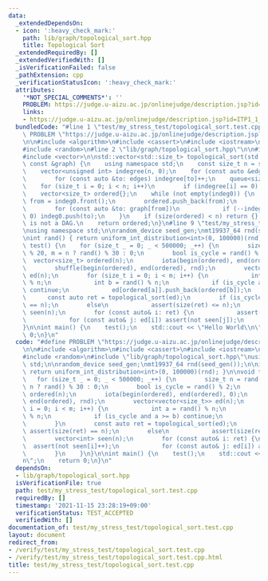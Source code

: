 ```yaml
---
data:
  _extendedDependsOn:
  - icon: ':heavy_check_mark:'
    path: lib/graph/topological_sort.hpp
    title: Topological Sort
  _extendedRequiredBy: []
  _extendedVerifiedWith: []
  _isVerificationFailed: false
  _pathExtension: cpp
  _verificationStatusIcon: ':heavy_check_mark:'
  attributes:
    '*NOT_SPECIAL_COMMENTS*': ''
    PROBLEM: https://judge.u-aizu.ac.jp/onlinejudge/description.jsp?id=ITP1_1_A
    links:
    - https://judge.u-aizu.ac.jp/onlinejudge/description.jsp?id=ITP1_1_A
  bundledCode: "#line 1 \"test/my_stress_test/topological_sort.test.cpp\"\n#define\
    \ PROBLEM \"https://judge.u-aizu.ac.jp/onlinejudge/description.jsp?id=ITP1_1_A\"\
    \n\n#include <algorithm>\n#include <cassert>\n#include <iostream>\n#include <numeric>\n\
    #include <random>\n#line 2 \"lib/graph/topological_sort.hpp\"\n\n#include <queue>\n\
    #include <vector>\n\nstd::vector<std::size_t> topological_sort(std::vector<std::vector<std::size_t>>\
    \ const &graph) {\n    using namespace std;\n    const size_t n = size(graph);\n\
    \    vector<unsigned int> indegree(n, 0);\n    for (const auto &edges: graph)\n\
    \        for (const auto &to: edges) indegree[to]++;\n    queue<size_t> indeg0{};\n\
    \    for (size_t i = 0; i < n; i++)\n        if (indegree[i] == 0) indeg0.push(i);\n\
    \    vector<size_t> ordered{};\n    while (not empty(indeg0)) {\n        size_t\
    \ from = indeg0.front();\n        ordered.push_back(from);\n        indeg0.pop();\n\
    \        for (const auto &to: graph[from])\n            if (--indegree[to] ==\
    \ 0) indeg0.push(to);\n    }\n    if (size(ordered) < n) return {};  // graph\
    \ is not a DAG.\n    return ordered;\n}\n#line 9 \"test/my_stress_test/topological_sort.test.cpp\"\
    \nusing namespace std;\n\nrandom_device seed_gen;\nmt19937_64 rnd(seed_gen());\n\
    \nint rand() { return uniform_int_distribution<int>(0, 100000)(rnd); }\n\nvoid\
    \ test() {\n    for (size_t _ = 0; _ < 500000; _++) {\n        size_t n = rand()\
    \ % 20, m = n ? rand() % 30 : 0;\n        bool is_cycle = rand() % 2;\n      \
    \  vector<size_t> ordered(n);\n        iota(begin(ordered), end(ordered), 0);\n\
    \        shuffle(begin(ordered), end(ordered), rnd);\n        vector<vector<size_t>>\
    \ ed(n);\n        for (size_t i = 0; i < m; i++) {\n            int a = rand()\
    \ % n;\n            int b = rand() % n;\n            if (is_cycle and a >= b)\
    \ continue;\n            ed[ordered[a]].push_back(ordered[b]);\n        }\n  \
    \      const auto ret = topological_sort(ed);\n        if (is_cycle) assert(size(ret)\
    \ == n);\n        else\n            assert(size(ret) <= n);\n        vector<int>\
    \ seen(n);\n        for (const auto& i: ret) {\n            assert(not seen[i]++);\n\
    \            for (const auto& j: ed[i]) assert(not seen[j]);\n        }\n    }\n\
    }\n\nint main() {\n    test();\n    std::cout << \"Hello World\\n\";\n    return\
    \ 0;\n}\n"
  code: "#define PROBLEM \"https://judge.u-aizu.ac.jp/onlinejudge/description.jsp?id=ITP1_1_A\"\
    \n\n#include <algorithm>\n#include <cassert>\n#include <iostream>\n#include <numeric>\n\
    #include <random>\n#include \"lib/graph/topological_sort.hpp\"\nusing namespace\
    \ std;\n\nrandom_device seed_gen;\nmt19937_64 rnd(seed_gen());\n\nint rand() {\
    \ return uniform_int_distribution<int>(0, 100000)(rnd); }\n\nvoid test() {\n \
    \   for (size_t _ = 0; _ < 500000; _++) {\n        size_t n = rand() % 20, m =\
    \ n ? rand() % 30 : 0;\n        bool is_cycle = rand() % 2;\n        vector<size_t>\
    \ ordered(n);\n        iota(begin(ordered), end(ordered), 0);\n        shuffle(begin(ordered),\
    \ end(ordered), rnd);\n        vector<vector<size_t>> ed(n);\n        for (size_t\
    \ i = 0; i < m; i++) {\n            int a = rand() % n;\n            int b = rand()\
    \ % n;\n            if (is_cycle and a >= b) continue;\n            ed[ordered[a]].push_back(ordered[b]);\n\
    \        }\n        const auto ret = topological_sort(ed);\n        if (is_cycle)\
    \ assert(size(ret) == n);\n        else\n            assert(size(ret) <= n);\n\
    \        vector<int> seen(n);\n        for (const auto& i: ret) {\n          \
    \  assert(not seen[i]++);\n            for (const auto& j: ed[i]) assert(not seen[j]);\n\
    \        }\n    }\n}\n\nint main() {\n    test();\n    std::cout << \"Hello World\\\
    n\";\n    return 0;\n}\n"
  dependsOn:
  - lib/graph/topological_sort.hpp
  isVerificationFile: true
  path: test/my_stress_test/topological_sort.test.cpp
  requiredBy: []
  timestamp: '2021-11-15 23:28:19+09:00'
  verificationStatus: TEST_ACCEPTED
  verifiedWith: []
documentation_of: test/my_stress_test/topological_sort.test.cpp
layout: document
redirect_from:
- /verify/test/my_stress_test/topological_sort.test.cpp
- /verify/test/my_stress_test/topological_sort.test.cpp.html
title: test/my_stress_test/topological_sort.test.cpp
---
```

